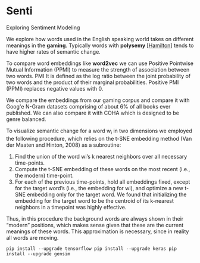 # Senti
Exploring Sentiment Modeling

We explore how words used in the English speaking world takes on different meanings in the **gaming**.
Typically words with **polysemy** [[Hamilton](https://arxiv.org/pdf/1605.09096.pdf)] tends to have higher rates of semantic change.

To compare word embeddings like **word2vec** we can use Positive Pointwise Mutual Information (PPMI) to measure the strength of association between two words. PMI It is defined as the log ratio between the joint probability of two words and the product of their marginal probabilities. Positive PMI (PPMI) replaces negative values with 0.

We compare the embeddings from our gaming corpus and compare it with Goog'e N-Gram datasets comprising of about 6% of all books ever published. We can also compare it with COHA which is designed to be genre balanced.

To visualize semantic change for a word w<sub>i</sub> in two dimensions we employed the following procedure, which relies on the t-SNE embedding method (Van der Maaten and Hinton, 2008) as a subroutine:
1. Find the union of the word wi’s k nearest neighbors over all necessary time-points.
2. Compute the t-SNE embedding of these words on the most recent (i.e., the modern) time-point.
3. For each of the previous time-points, hold all embeddings fixed, except for the target word’s (i.e., the embedding for wi), and optimize a new t-SNE embedding only for the target word. We found that initializing the embedding for the target word to be the centroid of its k-nearest neighbors in a timepoint was highly effective.

Thus, in this procedure the background words are
always shown in their “modern” positions, which
makes sense given that these are the current meanings
of these words. This approximation is necessary,
since in reality all words are moving.

`
pip install --upgrade tensorflow
pip install --upgrade keras
pip install --upgrade gensim
`